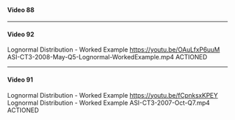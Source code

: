 #### Video 88

----------------------------------------------

#### Video 92

Lognormal Distribution - Worked Example
https://youtu.be/OAuLfxP6uuM
ASI-CT3-2008-May-Q5-Lognormal-WorkedExample.mp4
ACTIONED

----------------------------------------------

#### Video 91
Lognormal Distribution - Worked Example
https://youtu.be/fCpnksxKPEY
Lognormal Distribution - Worked Example ASI-CT3-2007-Oct-Q7.mp4
ACTIONED
